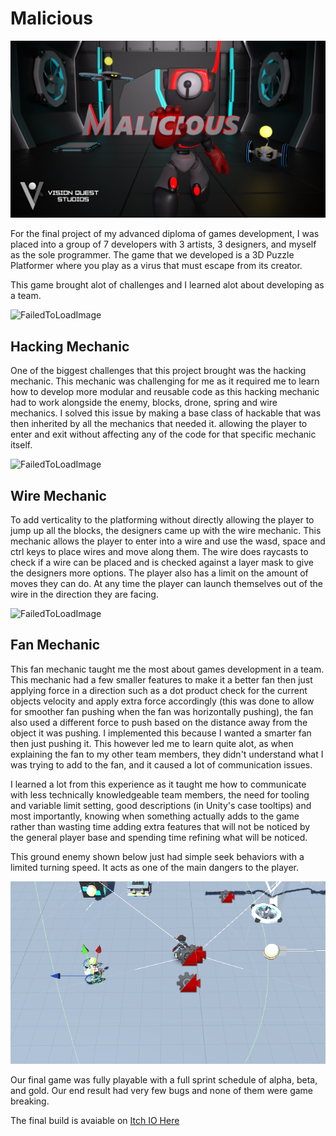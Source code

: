 # Malicious

![FailedToLoadImage](src/ProjectAssets/Malicious/MaliciousTitle.png)

For the final project of my advanced diploma of games development, I was placed into a group of 7 developers with 3 artists, 3 designers, and myself as the sole programmer. The game that we developed is a 3D Puzzle Platformer where you play as a virus that must escape from its creator.

This game brought alot of challenges and I learned alot about developing as a team.

![FailedToLoadImage](src/ProjectAssets/Malicious/Malicious1.gif)

## Hacking Mechanic

One of the biggest challenges that this project brought was the hacking mechanic. This mechanic was challenging for me as it required me to learn how to develop more modular and reusable code as this hacking mechanic had to work alongside the enemy, blocks, drone, spring and wire mechanics. I solved this issue by making a base class of hackable that was then inherited by all the mechanics that needed it. allowing the player to enter and exit without affecting any of the code for that specific mechanic itself.

![FailedToLoadImage](src/ProjectAssets/Malicious/Malicious2.gif)

## Wire Mechanic 

To add verticality to the platforming without directly allowing the player to jump up all the blocks, the designers came up with the wire mechanic. This mechanic allows the player to enter into a wire and use the wasd, space and ctrl keys to place wires and move along them. The wire does raycasts to check if a wire can be placed and is checked against a layer mask to give the designers more options. The player also has a limit on the amount of moves they can do.
At any time the player can launch themselves out of the wire in the direction they are facing.

![FailedToLoadImage](src/ProjectAssets/Malicious/Malicious3.gif)

## Fan Mechanic

This fan mechanic taught me the most about games development in a team. This mechanic had a few smaller features to make it a better fan then just applying force in a direction such as a dot product check for the current objects velocity and apply extra force accordingly (this was done to allow for smoother fan pushing when the fan was horizontally pushing), the fan also used a different force to push based on the distance away from the object it was pushing. I implemented this because I wanted a smarter fan then just pushing it. This however led me to learn quite alot, as when explaining the fan to my other team members, they didn't understand what I was trying to add to the fan, and it caused a lot of communication issues.

I learned a lot from this experience as it taught me how to communicate with less technically knowledgeable team members, the need for tooling and variable limit setting, good descriptions (in Unity's case tooltips) and most importantly, knowing when something actually adds to the game rather than wasting time adding extra features that will not be noticed by the general player base and spending time refining what will be noticed.

This ground enemy shown below just had simple seek behaviors with a limited turning speed. It acts as one of the main dangers to the player.

![FailedToLoadImage](src/ProjectAssets/Malicious/Malicious4.gif)

Our final game was fully playable with a full sprint schedule of alpha, beta, and gold. Our end result had very few bugs and none of them were game breaking.

The final build is avaiable on [Itch IO Here](https://haydencarterdesign.itch.io/malicious)